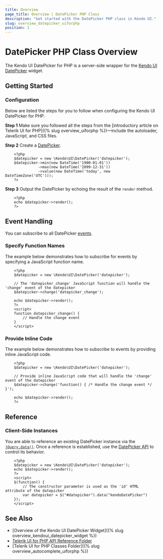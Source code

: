 ```yaml
---
title: Overview
page_title: Overview | DatePicker PHP Class
description: "Get started with the DatePicker PHP class in Kendo UI."
slug: overview_datepicker_uiforphp
position: 1
---
```


# DatePicker PHP Class Overview

The Kendo UI DatePicker for PHP is a server-side wrapper for the [Kendo UI DatePicker](/api/javascript/ui/datepicker) widget.

## Getting Started

### Configuration

Below are listed the steps for you to follow when configuring the Kendo UI DatePicker for PHP.

**Step 1** Make sure you followed all the steps from the [introductory article on Telerik UI for PHP]({% slug overview_uiforphp %})&mdash;include the autoloader, JavaScript, and CSS files.

**Step 2** Create a [DatePicker](/api/javascript/ui/datepicker).



        <?php
        $datepicker = new \Kendo\UI\DatePicker('datepicker');
        $datepicker->min(new DateTime('1900-01-01'))
                   ->max(new DateTime('2099-12-31'))
                   ->value(new DateTime('today', new DateTimeZone('UTC')));
        ?>

**Step 3** Output the DatePicker by echoing the result of the `render` method.



        <?php
        echo $datepicker->render();
        ?>

## Event Handling

You can subscribe to all DatePicker [events](/api/javascript/ui/datepicker#events).

### Specify Function Names

The example below demonstrates how to subscribe for events by specifying a JavaScript function name.



        <?php
        $datepicker = new \Kendo\UI\DatePicker('datepicker');

        // The 'datepicker_change' JavaScript function will handle the 'change' event of the datepicker
        $datepicker->change('datepicker_change');

        echo $datepicker->render();
        ?>
        <script>
        function datepicker_change() {
            // Handle the change event
        }
        </script>

### Provide Inline Code

The example below demonstrates how to subscribe to events by providing inline JavaScript code.



        <?php
        $datepicker = new \Kendo\UI\DatePicker('datepicker');

        // Provide inline JavaScript code that will handle the 'change' event of the datepicker
        $datepicker->change('function() { /* Handle the change event */ }');

        echo $datepicker->render();
        ?>

<!--*-->
## Reference

### Client-Side Instances

You are able to reference an existing DatePicker instance via the [`jQuery.data()`](http://api.jquery.com/jQuery.data/). Once a reference is established, use the [DatePicker API](/api/javascript/ui/datepicker#methods) to control its behavior.



        <?php
        $datepicker = new \Kendo\UI\DatePicker('datepicker');
        echo $datepicker->render();
        ?>
        <script>
        $(function() {
            // The constructor parameter is used as the 'id' HTML attribute of the datepicker
            var datepicker = $("#datepicker").data("kendoDatePicker")
        });
        </script>

## See Also

* [Overview of the Kendo UI DatePicker Widget]({% slug overview_kendoui_datepicker_widget %})
* [Telerik UI for PHP API Reference Folder](/api/php/Kendo/UI/AutoComplete)
* [Telerik UI for PHP Classes Folder]({% slug overview_autocomplete_uiforphp %})

